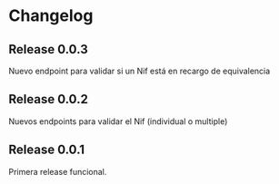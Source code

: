 # Changelog

## Release 0.0.3

Nuevo endpoint para validar si un Nif está en recargo de equivalencia


## Release 0.0.2

Nuevos endpoints para validar el Nif (individual o multiple)

## Release 0.0.1

Primera release funcional. 